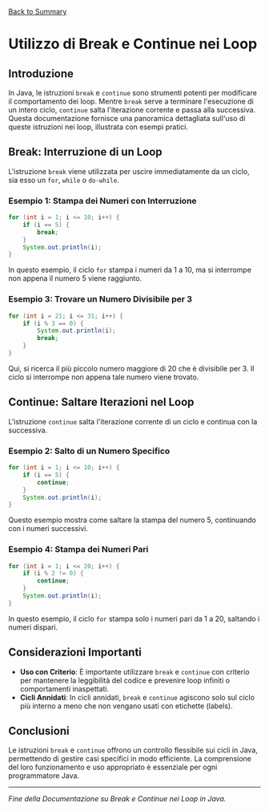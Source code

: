 [Back to Summary](../Summary.md)

# Utilizzo di Break e Continue nei Loop

## Introduzione
In Java, le istruzioni `break` e `continue` sono strumenti potenti per modificare il comportamento dei loop. Mentre `break` serve a terminare l'esecuzione di un intero ciclo, `continue` salta l'iterazione corrente e passa alla successiva. Questa documentazione fornisce una panoramica dettagliata sull'uso di queste istruzioni nei loop, illustrata con esempi pratici.

## Break: Interruzione di un Loop
L'istruzione `break` viene utilizzata per uscire immediatamente da un ciclo, sia esso un `for`, `while` o `do-while`.

### Esempio 1: Stampa dei Numeri con Interruzione
```java
for (int i = 1; i <= 10; i++) {
    if (i == 5) {
        break;
    }
    System.out.println(i);
}
```
In questo esempio, il ciclo `for` stampa i numeri da 1 a 10, ma si interrompe non appena il numero 5 viene raggiunto.

### Esempio 3: Trovare un Numero Divisibile per 3
```java
for (int i = 21; i <= 31; i++) {
    if (i % 3 == 0) {
        System.out.println(i);
        break;
    }
}
```
Qui, si ricerca il più piccolo numero maggiore di 20 che è divisibile per 3. Il ciclo si interrompe non appena tale numero viene trovato.

## Continue: Saltare Iterazioni nel Loop
L'istruzione `continue` salta l'iterazione corrente di un ciclo e continua con la successiva.

### Esempio 2: Salto di un Numero Specifico
```java
for (int i = 1; i <= 10; i++) {
    if (i == 5) {
        continue;
    }
    System.out.println(i);
}
```
Questo esempio mostra come saltare la stampa del numero 5, continuando con i numeri successivi.

### Esempio 4: Stampa dei Numeri Pari
```java
for (int i = 1; i <= 20; i++) {
    if (i % 2 != 0) {
        continue;
    }
    System.out.println(i);
}
```
In questo esempio, il ciclo `for` stampa solo i numeri pari da 1 a 20, saltando i numeri dispari.

## Considerazioni Importanti
- **Uso con Criterio**: È importante utilizzare `break` e `continue` con criterio per mantenere la leggibilità del codice e prevenire loop infiniti o comportamenti inaspettati.
- **Cicli Annidati**: In cicli annidati, `break` e `continue` agiscono solo sul ciclo più interno a meno che non vengano usati con etichette (labels).

## Conclusioni
Le istruzioni `break` e `continue` offrono un controllo flessibile sui cicli in Java, permettendo di gestire casi specifici in modo efficiente. La comprensione del loro funzionamento e uso appropriato è essenziale per ogni programmatore Java.

---

*Fine della Documentazione su Break e Continue nei Loop in Java.*
